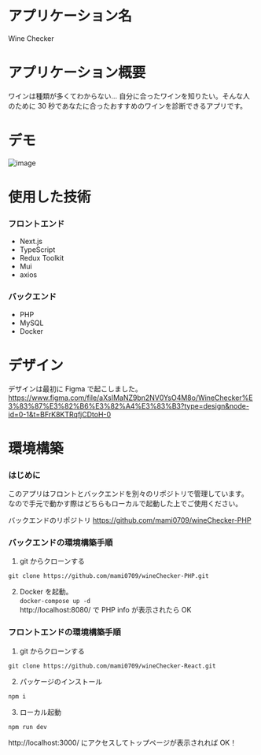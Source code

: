 # アプリケーション名

Wine Checker

# アプリケーション概要

ワインは種類が多くてわからない…
自分に合ったワインを知りたい。そんな人のために 30 秒であなたに合ったおすすめのワインを診断できるアプリです。

# デモ

![image](https://github.com/mami0709/wineChecker-React/assets/111770536/ff768608-eacb-4643-8722-c2760ef3db9f)

# 使用した技術

### フロントエンド

- Next.js
- TypeScript
- Redux Toolkit
- Mui
- axios

### バックエンド

- PHP
- MySQL
- Docker

# デザイン

デザインは最初に Figma で起こしました。
https://www.figma.com/file/aXsIMaNZ9bn2NV0YsO4M8o/WineChecker%E3%83%87%E3%82%B6%E3%82%A4%E3%83%B3?type=design&node-id=0-1&t=BFrK8KTRqfjCDtoH-0

# 環境構築

### はじめに

このアプリはフロントとバックエンドを別々のリポジトリで管理しています。
なので手元で動かす際はどちらもローカルで起動した上でご使用ください。

バックエンドのリポジトリ
https://github.com/mami0709/wineChecker-PHP

### バックエンドの環境構築手順

1. git からクローンする

```
git clone https://github.com/mami0709/wineChecker-PHP.git
```

2. Docker を起動。  
   `docker-compose up -d`  
   http://localhost:8080/ で PHP info が表示されたら OK

### フロントエンドの環境構築手順

1. git からクローンする

```
git clone https://github.com/mami0709/wineChecker-React.git
```

2. パッケージのインストール

```
npm i
```

3. ローカル起動

```
npm run dev
```

http://localhost:3000/ にアクセスしてトップページが表示されれば OK！
